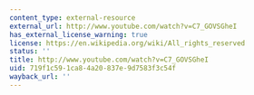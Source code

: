 ```yaml
---
content_type: external-resource
external_url: http://www.youtube.com/watch?v=C7_GOVSGheI
has_external_license_warning: true
license: https://en.wikipedia.org/wiki/All_rights_reserved
status: ''
title: http://www.youtube.com/watch?v=C7_GOVSGheI
uid: 719f1c59-1ca8-4a20-837e-9d7583f3c54f
wayback_url: ''
---
```

